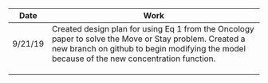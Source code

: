
| Date     | Work
|----------|---------------------------------------------------------------
| 9/21/19  |  Created design plan for using Eq 1 from the Oncology paper to solve the Move or Stay problem. Created a new branch on github to begin modifying the model because of the new concentration function.
|          | 
|          |   
|          |  
